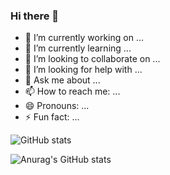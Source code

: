 ### Hi there 👋

- 🔭 I’m currently working on ...
- 🌱 I’m currently learning ...
- 👯 I’m looking to collaborate on ...
- 🤔 I’m looking for help with ...
- 💬 Ask me about ...
- 📫 How to reach me: ...
- 😄 Pronouns: ...
- ⚡ Fun fact: ...

![GitHub stats](https://github-readme.rumosky.com/api?username=rumosky&count_private=true&show_icons=true&theme=dracula&locale=cn)

![Anurag's GitHub stats](https://github-readme.rumosky.com/api?username=rumosky&count_private=true)
